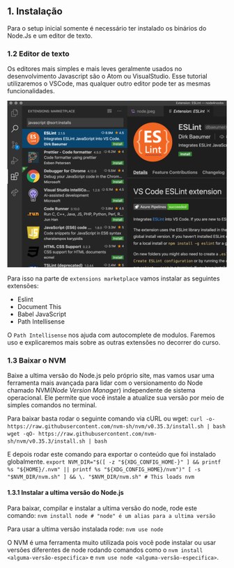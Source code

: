## 1. Instalação

Para o setup inicial somente é necessário ter instalado os binários do Node.Js e um editor de texto.

### 1.2 Editor de texto

Os editores mais simples e mais leves geralmente usados no desenvolvimento Javascript são o Atom ou VisualStudio. Esse tutorial utilizaremos o VSCode, mas qualquer outro editor pode ter as mesmas funcionalidades.

<p align="center">
  <a><img src="../../assets/1-primeiros-passos/vscode-extensions.png" alt="Logo"></a>
</p>

Para isso na parte de `extensions marketplace` vamos instalar as seguintes extensões:
- Eslint
- Document This
- Babel JavaScript
- Path Intellisense

O `Path Intellisense` nos ajuda com autocomplete de modulos. Faremos uso e explicaremos mais sobre as outras extensões no decorrer do curso.

### 1.3 Baixar o NVM
Baixe a ultima versão do Node.js pelo próprio site, mas vamos usar uma ferramenta mais avançada para lidar com o versionamento do Node chamado NVM(_Node Version Manager_) independente de sistema operacional. Ele permite que você instale a atualize sua versão por meio de simples comandos no terminal.

Para baixar basta rodar o seguinte comando via cURL ou wget:
`curl -o- https://raw.githubusercontent.com/nvm-sh/nvm/v0.35.3/install.sh | bash`
`wget -qO- https://raw.githubusercontent.com/nvm-sh/nvm/v0.35.3/install.sh | bash`

E depois rodar este comando para exportar o conteúdo que foi instalado globalmente.
`export NVM_DIR="$([ -z "${XDG_CONFIG_HOME-}" ] && printf %s "${HOME}/.nvm" || printf %s "${XDG_CONFIG_HOME}/nvm")" [ -s "$NVM_DIR/nvm.sh" ] && \. "$NVM_DIR/nvm.sh" # This loads nvm`

#### 1.3.1 Instalar a ultima versão do Node.js

Para baixar, compilar e instalar a ultima versão do node, rode este comando:
`nvm install node # "node" é um alias para a ultima versão`

Para usar a ultima versão instalada rode:
`nvm use node`

O NVM é uma ferramenta muito utilizada pois você pode instalar ou usar versões diferentes de node rodando comandos como o `nvm install <alguma-versão-especifica>` e `nvm use node <alguma-versão-especifica>`.